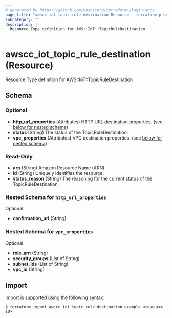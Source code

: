 ```yaml
---
# generated by https://github.com/hashicorp/terraform-plugin-docs
page_title: "awscc_iot_topic_rule_destination Resource - terraform-provider-awscc"
subcategory: ""
description: |-
  Resource Type definition for AWS::IoT::TopicRuleDestination
---
```


# awscc_iot_topic_rule_destination (Resource)

Resource Type definition for AWS::IoT::TopicRuleDestination



<!-- schema generated by tfplugindocs -->
## Schema

### Optional

- **http_url_properties** (Attributes) HTTP URL destination properties. (see [below for nested schema](#nestedatt--http_url_properties))
- **status** (String) The status of the TopicRuleDestination.
- **vpc_properties** (Attributes) VPC destination properties. (see [below for nested schema](#nestedatt--vpc_properties))

### Read-Only

- **arn** (String) Amazon Resource Name (ARN).
- **id** (String) Uniquely identifies the resource.
- **status_reason** (String) The reasoning for the current status of the TopicRuleDestination.

<a id="nestedatt--http_url_properties"></a>
### Nested Schema for `http_url_properties`

Optional:

- **confirmation_url** (String)


<a id="nestedatt--vpc_properties"></a>
### Nested Schema for `vpc_properties`

Optional:

- **role_arn** (String)
- **security_groups** (List of String)
- **subnet_ids** (List of String)
- **vpc_id** (String)

## Import

Import is supported using the following syntax:

```shell
$ terraform import awscc_iot_topic_rule_destination.example <resource ID>
```
